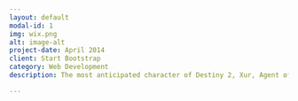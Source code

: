 ```yaml
---
layout: default
modal-id: 1
img: wix.png
alt: image-alt
project-date: April 2014
client: Start Bootstrap
category: Web Development
description: The most anticipated character of Destiny 2, Xur, Agent of the Nine has its own application to track him down. Where is Xur? for Destiny 2 is a completely FREE, intuitive application with a very simple to use interface! Here are some features - Full inventory of Xur, Location of Xur on a Map, Weapon and Armor Details, Weapon and Armor Ratings & Reviews, Guardian Wishlist, Inventory History, Custom Xur Arrival and Departure Notifications and much more...

---
```

